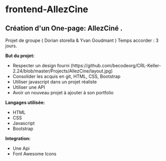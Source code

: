 # frontend-AllezCine

## Création d'un One-page: AllezCiné .

Projet de groupe (  Dorian storella & Yvan Goudmant ) 
Temps accorder : 3 jours.

<strong>But du projet:</strong>

<ul>
  <li>Respecter un design fourni (https://github.com/becodeorg/CRL-Keller-2.24/blob/master/Projects/AllezCine/layout.jpg)</li>
  <li>Consolider les acquis en git, HTML, CSS, Bootstrap</li>
  <li>Utiliser javascript dans un projet réaliste</li>
  <li>Utiliser une API</li>
  <li>Avoir un nouveau projet à ajouter à son portfolio</li>
</ul>
  
<strong>Langages utilisée:</strong>

<ul>
  <li>HTML</li>
  <li>CSS</li>
  <li>Javascript</li>
  <li>Bootstrap</li>
</ul>
  
<strong>Integration: </strong>

<ul>
  <li>Une Api</li>
  <li>Font Awesome Icons</li>
</ul>


  
